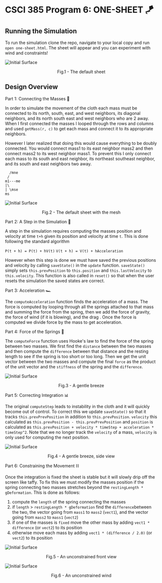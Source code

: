 # CSCI 385 Program 6: ONE-SHEET :kite:

## Running the Simulation

To run the simulation clone the repo, navigate to your local copy and run `open one-sheet.html`. The sheet will appear and you can experiment with wind and constraints!

![Initial Surface](./images/init-config.png)
</p>
<p align = "center">
Fig.1 - The default sheet
</p>

## Design Overview

Part 1: Connecting the Masses :handshake:

In order to simulate the movement of the cloth each mass must be connected to its north, south, east, and west neighbors, its diagonal neighbors, and its north south east and west neighbors who are 2 away. When I first connected the masses I looped through the rows and columns and used `getMass(r, c)` to get each mass and connect it to its appropriate neighbors.

However I later realized that doing this would cause everything to be doubly connected. You would connect mass1 to its east neighbor mass2 and then connect mass2 to its west neighbor mass1. To prevent this I only connect each mass to its south and east neighbor, its northeast southeast neighbor, and its south and east neighbors two away.

```
  /mne
 /
m1---me
|\
| \mse
ms
```

![Initial Surface](./images/init-config-wmesh.png)
</p>
<p align = "center">
Fig.2 - The default sheet with the mesh
</p>

Part 2: A Step in the Simulation :footprints:

A step in the simulation requires computing the masses position and velocity at time `t+h` given its position and velocity at time `t`. This is done following the standard algorithm

`P(t + h) = P(t) + hV(t)`
`V(t + h) = V(t) + hAcceleration`

However when this step is done we must have saved the previous positions and velocity by calling `saveState()` in the `update` function. `saveState()` simply sets `this.prevPosition` to `this.position` and `this.lastVelocity` to `this.velocity`. This function is also called in `reset()` so that when the user resets the simulation the saved states are correct.

Part 3: Acceleration :racing_car:

The `computeAcceleration` function finds the acceleration of a mass. The force is computed by looping through all the springs attached to that mass and summing the force from the spring, then we add the force of gravity, the force of wind (if it is blowing), and the drag . Once the force is computed we divide force by the mass to get acceleration.

Part 4: Force of the Springs :fishing_pole_and_fish:

The `computeForce` function uses Hooke's law to find the force of the spring between two masses. We first find the `distance` between the two masses and then compute the `difference` between that distance and the resting length to see if the spring is too short or too long. Then we get the unit vector between the two masses and compute the final `force` as the product of the unit vector and the `stiffness` of the spring and the `difference`.

![Initial Surface](./images/breeze-front.png)
</p>
<p align = "center">
Fig.3 - A gentle breeze
</p>

Part 5: Correcting Integration :bar_chart:

The original `computeStep` leads to instability in the cloth and it will quickly become out of control. To correct this we update `saveState()` so that it tracks `this.prevPrevPosition` in addition to `this.prevPosition`. `velocity` this calculated as `this.prevPosition - this.prevPrevPosition` and `position` is calculated as `this.prevPosition + velocity * timeStep + acceleration * timeStep^2`. Note that we no longer track the `velocity` of a mass, `velocity` is only used for computing the next position.

![Initial Surface](./images/breeze-side.png)
</p>
<p align = "center">
Fig.4 - A gentle breeze, side view
</p>

Part 6: Constraining the Movement :chains:

Once the integration is fixed the sheet is stable but it will slowly drip off the screen like taffy. To fix this we must modify the masses position if the spring connecting two masses stretches beyond the `restingLength * gDeformation`. This is done as follows:

1) compute the `length` of the spring connecting the masses
2) if `length` > `restingLength * gDeformation` find the `difference`between the two, the vector going from `mass1` to `mass2` (`vect1`), and the vector going from `mass2` to `mass1` (`vect2`)
3) if one of the masses is `fixed` move the other mass by adding `vect1 * difference` (or `vect2`) to its position
4) otherwise move each mass by adding `vect1 * (difference / 2.0)` (or `vect2`) to its position

![Initial Surface](./images/no-constrain.png)
</p>
<p align = "center">
Fig.5 - An unconstrained front view
</p>

![Initial Surface](./images/no-contrain-side.png)
</p>
<p align = "center">
Fig.6 - An unconstrained wind
</p>






